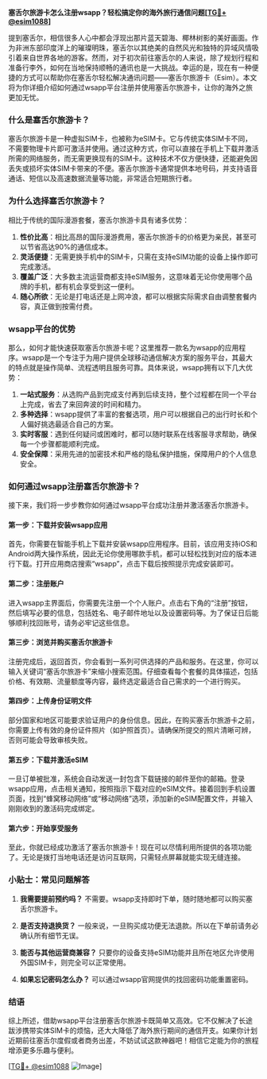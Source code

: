 **塞舌尔旅游卡怎么注册wsapp？轻松搞定你的海外旅行通信问题[[TG💪+ @esim1088](https://t.me/s/esim1088)]**

提到塞舌尔，相信很多人心中都会浮现出那片蓝天碧海、椰林树影的美好画面。作为非洲东部印度洋上的璀璨明珠，塞舌尔以其绝美的自然风光和独特的异域风情吸引着来自世界各地的游客。然而，对于初次前往塞舌尔的人来说，除了规划行程和准备行李外，如何在当地保持顺畅的通讯也是一大挑战。幸运的是，现在有一种便捷的方式可以帮助你在塞舌尔轻松解决通讯问题——塞舌尔旅游卡（Esim）。本文将为你详细介绍如何通过wsapp平台注册并使用塞舌尔旅游卡，让你的海外之旅更加无忧。

### 什么是塞舌尔旅游卡？

塞舌尔旅游卡是一种虚拟SIM卡，也被称为eSIM卡。它与传统实体SIM卡不同，不需要物理卡片即可激活并使用。通过这种方式，你可以直接在手机上下载并激活所需的网络服务，而无需更换现有的SIM卡。这种技术不仅方便快捷，还能避免因丢失或损坏实体SIM卡带来的不便。塞舌尔旅游卡通常提供本地号码，并支持语音通话、短信以及高速数据流量等功能，非常适合短期旅行者。

### 为什么选择塞舌尔旅游卡？

相比于传统的国际漫游套餐，塞舌尔旅游卡具有诸多优势：

1. **性价比高**：相比高昂的国际漫游费用，塞舌尔旅游卡的价格更为亲民，甚至可以节省高达90%的通信成本。
2. **灵活便捷**：无需更换手机中的SIM卡，只需在支持eSIM功能的设备上操作即可完成激活。
3. **覆盖广泛**：大多数主流运营商都支持eSIM服务，这意味着无论你使用哪个品牌的手机，都有机会享受到这一便利。
4. **随心所欲**：无论是打电话还是上网冲浪，都可以根据实际需求自由调整套餐内容，真正做到按需付费。

### wsapp平台的优势

那么，如何才能快速获取塞舌尔旅游卡呢？这里推荐一款名为wsapp的应用程序。wsapp是一个专注于为用户提供全球移动通信解决方案的服务平台，其最大的特点就是操作简单、流程透明且服务可靠。具体来说，wsapp拥有以下几大优势：

1. **一站式服务**：从选购产品到完成支付再到后续支持，整个过程都在同一个平台上完成，省去了来回奔波的时间和精力。
2. **多种选择**：wsapp提供了丰富的套餐选项，用户可以根据自己的出行时长和个人偏好挑选最适合自己的方案。
3. **实时客服**：遇到任何疑问或困难时，都可以随时联系在线客服寻求帮助，确保每一个步骤都能顺利完成。
4. **安全保障**：采用先进的加密技术和严格的隐私保护措施，保障用户的个人信息安全。

### 如何通过wsapp注册塞舌尔旅游卡？

接下来，我们将一步步教你如何通过wsapp平台成功注册并激活塞舌尔旅游卡。

#### 第一步：下载并安装wsapp应用
首先，你需要在智能手机上下载并安装wsapp应用程序。目前，该应用支持iOS和Android两大操作系统，因此无论你使用哪款手机，都可以轻松找到对应的版本进行下载。打开应用商店搜索“wsapp”，点击下载后按照提示完成安装即可。

#### 第二步：注册账户
进入wsapp主界面后，你需要先注册一个个人账户。点击右下角的“注册”按钮，然后填写必要的信息，包括姓名、电子邮件地址以及设置密码等。为了保证日后能够顺利找回账号，请务必牢记这些信息。

#### 第三步：浏览并购买塞舌尔旅游卡
注册完成后，返回首页，你会看到一系列可供选择的产品和服务。在这里，你可以输入关键词“塞舌尔旅游卡”来缩小搜索范围。仔细查看每个套餐的具体描述，包括价格、有效期、流量额度等内容，最终选定最适合自己需求的一个进行购买。

#### 第四步：上传身份证明文件
部分国家和地区可能要求验证用户的身份信息。因此，在购买塞舌尔旅游卡之前，你需要上传有效的身份证件照片（如护照首页）。请确保所提交的照片清晰可辨，否则可能会导致审核失败。

#### 第五步：下载并激活eSIM
一旦订单被批准，系统会自动发送一封包含下载链接的邮件至你的邮箱。登录wsapp应用，点击相关通知，按照指示下载对应的eSIM文件。接着回到手机设置页面，找到“蜂窝移动网络”或“移动网络”选项，添加新的eSIM配置文件，并输入刚刚收到的激活码完成绑定。

#### 第六步：开始享受服务
至此，你就已经成功激活了塞舌尔旅游卡！现在可以尽情利用所提供的各项功能了。无论是拨打当地电话还是访问互联网，只需轻点屏幕就能实现无缝连接。

### 小贴士：常见问题解答

1. **我需要提前预约吗？**
   不需要。wsapp支持即时下单，随时随地都可以购买塞舌尔旅游卡。

2. **是否支持退换货？**
   一般来说，一旦购买成功便无法退款。所以在下单前请务必确认所有细节无误。

3. **能否与其他运营商兼容？**
   只要你的设备支持eSIM功能并且所在地区允许使用外国SIM卡，则完全可以正常使用。

4. **如果忘记密码怎么办？**
   可以通过wsapp官网提供的找回密码功能重置密码。

### 结语

综上所述，借助wsapp平台注册塞舌尔旅游卡既简单又高效。它不仅解决了长途跋涉携带实体SIM卡的烦恼，还大大降低了海外旅行期间的通信开支。如果你计划近期前往塞舌尔度假或者商务出差，不妨试试这款神器吧！相信它定能为你的旅程增添更多乐趣与便利。

[[TG💪+ @esim1088](https://t.me/s/esim1088) ![Image](https://i.postimg.cc/4NQfJmqS/Snipaste-2025-05-13-00-14-12.png)]